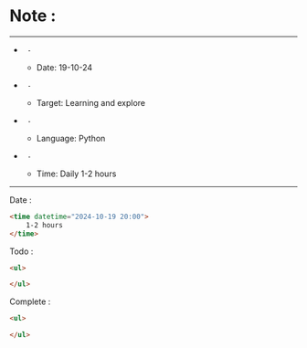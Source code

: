 # Note :
---
 - 
        - 
     - Date:       19-10-24
 - 
        - 
     - Target:     Learning and explore
 - 
        - 
     - Language:   Python
 - 
        - 
     - Time:       Daily 1-2 hours
---

Date : 
```html
<time datetime="2024-10-19 20:00">
    1-2 hours
</time>
```

Todo :
```html
<ul> 

</ul>
```

Complete :
```html
<ul> 

</ul>
```
